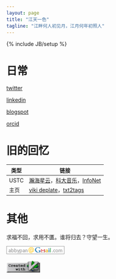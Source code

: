 ```yaml
---
layout: page
title: "江天一色"
tagline: "江畔何人初见月，江月何年初照人"
---
```

{% include JB/setup %}

# 日常

[twitter](https://twitter.com/abbypan)

[linkedin](https://www.linkedin.com/in/panlanlan/)

[blogspot](https://abbypan.blogspot.com)

[orcid](https://orcid.org/0000-0002-1771-2683)

# 旧的回忆

| 类型 | 链接 |
| ---- | ---- |
| USTC | [瀚海星云](https://bbs.ustc.edu.cn)，[科大音乐](https://music.ustc.edu.cn)，[InfoNet](https://if.ustc.edu.cn)
| 主页 | [viki deplate](assets/viki_deplate)，[txt2tags](assets/txt2tags)

# 其他

求福不回，求用不匱。谁将归去？守望一生。

![邮箱](assets/img/mail.png) 

![create with vim](assets/img/vim.png)
